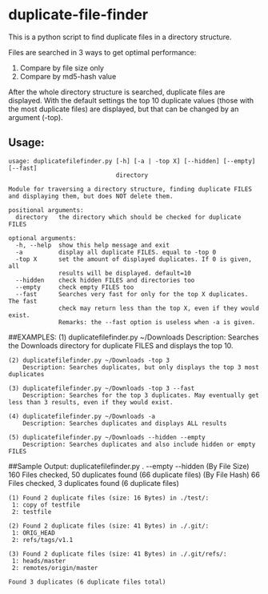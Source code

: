 # duplicate-file-finder
This is a python script to find duplicate files in a directory structure.

Files are searched in 3 ways to get optimal performance:

1. Compare by file size only
2. Compare by md5-hash value

After the whole directory structure is searched, duplicate files are displayed. With the default settings the top 10 duplicate values (those with the most duplicate files) are displayed, but that can be changed by an argument (-top).

## Usage:
	usage: duplicatefilefinder.py [-h] [-a | -top X] [--hidden] [--empty] [--fast]
        	                      directory
	
	Module for traversing a directory structure, finding duplicate FILES and displaying them, but does NOT delete them.
	
	positional arguments:
	  directory   the directory which should be checked for duplicate FILES
	
	optional arguments:
	  -h, --help  show this help message and exit
	  -a          display all duplicate FILES. equal to -top 0
	  -top X      set the amount of displayed duplicates. If 0 is given, all
	              results will be displayed. default=10
	  --hidden    check hidden FILES and directories too
	  --empty     check empty FILES too
	  --fast      Searches very fast for only for the top X duplicates. The fast
	              check may return less than the top X, even if they would exist.
	              Remarks: the --fast option is useless when -a is given.

##EXAMPLES:
    (1) duplicatefilefinder.py ~/Downloads
        Description: Searches the Downloads directory for duplicate FILES and displays the top 10.

    (2) duplicatefilefinder.py ~/Downloads -top 3
        Description: Searches duplicates, but only displays the top 3 most duplicates

    (3) duplicatefilefinder.py ~/Downloads -top 3 --fast 
        Description: Searches for the top 3 duplicates. May eventually get less than 3 results, even if they would exist.

    (4) duplicatefilefinder.py ~/Downloads -a
        Description: Searches duplicates and displays ALL results

    (5) duplicatefilefinder.py ~/Downloads --hidden --empty
        Description: Searches duplicates and also include hidden or empty FILES


##Sample Output:
	duplicatefilefinder.py . --empty --hidden
	(By File Size) 160 Files checked, 50 duplicates found (66 duplicate files) 
	(By File Hash) 66 Files checked, 3 duplicates found (6 duplicate files) 
	
	(1) Found 2 duplicate files (size: 16 Bytes) in ./test/:
	 1: copy of testfile
	 2: testfile
	
	(2) Found 2 duplicate files (size: 41 Bytes) in ./.git/:
	 1: ORIG_HEAD
	 2: refs/tags/v1.1
	
	(3) Found 2 duplicate files (size: 41 Bytes) in ./.git/refs/:
	 1: heads/master
	 2: remotes/origin/master
	
	Found 3 duplicates (6 duplicate files total)

